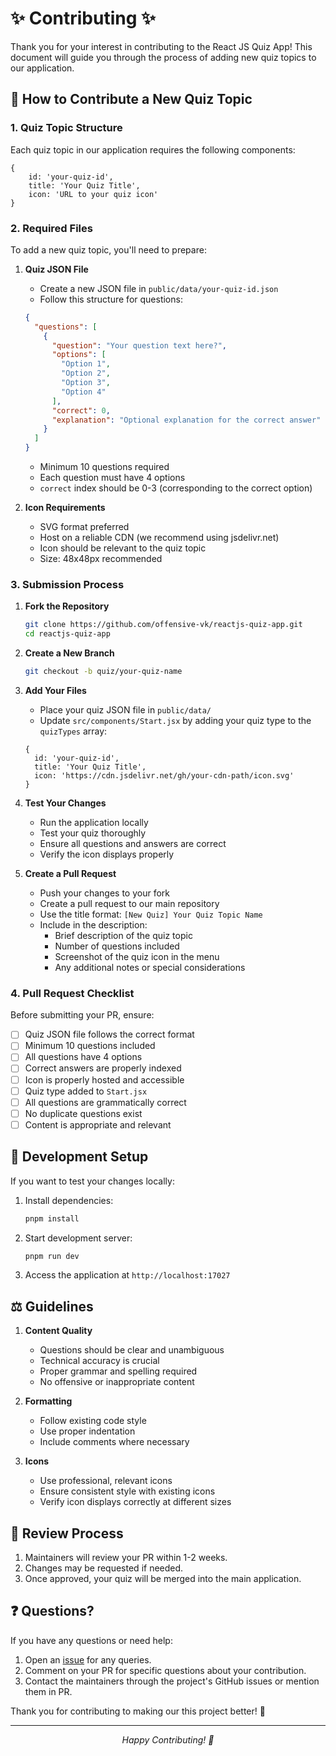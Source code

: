 # ✨ Contributing ✨

Thank you for your interest in contributing to the React JS Quiz App! This document will guide you through the process of adding new quiz topics to our application.

## 📝 How to Contribute a New Quiz Topic

### 1. Quiz Topic Structure

Each quiz topic in our application requires the following components:

  ```
  {
      id: 'your-quiz-id',
      title: 'Your Quiz Title',
      icon: 'URL to your quiz icon'
  }
  ```

### 2. Required Files

To add a new quiz topic, you'll need to prepare:

1. **Quiz JSON File**
   - Create a new JSON file in `public/data/your-quiz-id.json`
   - Follow this structure for questions:

   ```json
   {
     "questions": [
       {
         "question": "Your question text here?",
         "options": [
           "Option 1",
           "Option 2",
           "Option 3",
           "Option 4"
         ],
         "correct": 0,
         "explanation": "Optional explanation for the correct answer"
       }
     ]
   }
   ```

   - Minimum 10 questions required
   - Each question must have 4 options
   - `correct` index should be 0-3 (corresponding to the correct option)

2. **Icon Requirements**
   - SVG format preferred
   - Host on a reliable CDN (we recommend using jsdelivr.net)
   - Icon should be relevant to the quiz topic
   - Size: 48x48px recommended

### 3. Submission Process

1. **Fork the Repository**

   ```bash
   git clone https://github.com/offensive-vk/reactjs-quiz-app.git
   cd reactjs-quiz-app
   ```

2. **Create a New Branch**

   ```bash
   git checkout -b quiz/your-quiz-name
   ```

3. **Add Your Files**
   - Place your quiz JSON file in `public/data/`
   - Update `src/components/Start.jsx` by adding your quiz type to the `quizTypes` array:


   ```
   {
     id: 'your-quiz-id',
     title: 'Your Quiz Title',
     icon: 'https://cdn.jsdelivr.net/gh/your-cdn-path/icon.svg'
   }
   ```

4. **Test Your Changes**
   - Run the application locally
   - Test your quiz thoroughly
   - Ensure all questions and answers are correct
   - Verify the icon displays properly

5. **Create a Pull Request**
   - Push your changes to your fork
   - Create a pull request to our main repository
   - Use the title format: `[New Quiz] Your Quiz Topic Name`
   - Include in the description:
     - Brief description of the quiz topic
     - Number of questions included
     - Screenshot of the quiz icon in the menu
     - Any additional notes or special considerations

### 4. Pull Request Checklist

Before submitting your PR, ensure:

- [ ] Quiz JSON file follows the correct format
- [ ] Minimum 10 questions included
- [ ] All questions have 4 options
- [ ] Correct answers are properly indexed
- [ ] Icon is properly hosted and accessible
- [ ] Quiz type added to `Start.jsx`
- [ ] All questions are grammatically correct
- [ ] No duplicate questions exist
- [ ] Content is appropriate and relevant

## 🚀 Development Setup

If you want to test your changes locally:

1. Install dependencies:

   ```bash
   pnpm install
   ```

2. Start development server:

   ```bash
   pnpm run dev
   ```

3. Access the application at `http://localhost:17027`

## ⚖️ Guidelines

1. **Content Quality**
   - Questions should be clear and unambiguous
   - Technical accuracy is crucial
   - Proper grammar and spelling required
   - No offensive or inappropriate content

2. **Formatting**
   - Follow existing code style
   - Use proper indentation
   - Include comments where necessary

3. **Icons**
   - Use professional, relevant icons
   - Ensure consistent style with existing icons
   - Verify icon displays correctly at different sizes

## 🤝 Review Process

1. Maintainers will review your PR within 1-2 weeks.
2. Changes may be requested if needed.
3. Once approved, your quiz will be merged into the main application.

## ❓ Questions?

If you have any questions or need help:

1. Open an [issue](https://github.com/offensive-vk/reactjs-quiz-app/issues/new) for any queries.
2. Comment on your PR for specific questions about your contribution.
3. Contact the maintainers through the project's GitHub issues or mention them in PR.

Thank you for contributing to making our this project better! 🎉

---

<p align="center">
  <i>Happy Contributing! 🚀</i>
</p>
